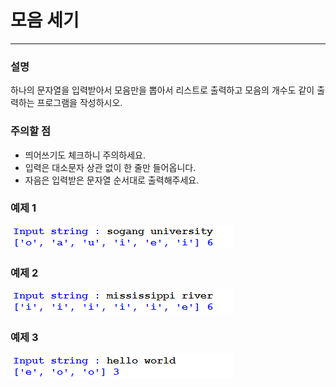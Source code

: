# 모음 세기
****
### 설명
하나의 문자열을 입력받아서 모음만을 뽑아서 리스트로 출력하고 모음의 개수도 같이 출력하는 프로그램을 작성하시오.

### 주의할 점
- 띄어쓰기도 체크하니 주의하세요.
- 입력은 대소문자 상관 없이 한 줄만 들어옵니다.
- 자음은 입력받은 문자열 순서대로 출력해주세요.

### 예제 1
![](/week06/p1/00.png)

### 예제 2
![](/week06/p1/01.png)

### 예제 3
![](/week06/p1/02.png)
